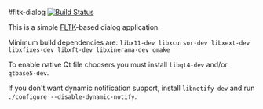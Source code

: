 #fltk-dialog [![Build Status](https://travis-ci.org/darealshinji/fltk-dialog.svg?branch=master)](https://travis-ci.org/darealshinji/fltk-dialog)

This is a simple [FLTK](http://www.fltk.org/)-based dialog application.

Minimum build dependencies are: `libx11-dev libxcursor-dev libxext-dev libxfixes-dev libxft-dev libxinerama-dev cmake`

To enable native Qt file choosers you must install `libqt4-dev` and/or `qtbase5-dev`.

If you don't want dynamic notification support, install `libnotify-dev` and run `./configure --disable-dynamic-notify`.

